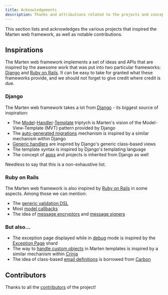 ```yaml
---
title: Acknowledgements
description: Thanks and attributions related to the projects and concepts that inspired the Marten web framework.
---
```


This section lists and acknowledges the various projects that inspired the Marten web framework, as well as notable contributions.

## Inspirations

The Marten web framework implements a set of ideas and APIs that are inspired by the awesome work that was put into two particular frameworks: [Django](https://www.djangoproject.com/) and [Ruby on Rails](https://rubyonrails.org/). It can be easy to take for granted what these frameworks provide, and we should not forget to give credit where credit is due.

### Django

The Marten web framework takes a lot from [Django](https://www.djangoproject.com/) - its biggest source of inspiration:

* The [Model](../models-and-databases.mdx)-[Handler](../handlers-and-http.mdx)-[Template](../templates.mdx) triptych is Marten's vision of the Model-View-Template (MVT) pattern provided by Django
* The [auto-generated migrations](../models-and-databases/migrations.md) mechanism is inspired by a similar mechanism within Django
* [Generic handlers](../handlers-and-http/generic-handlers.md) are inspired by Django's generic class-based views
* The template syntax is inspired by Django's templating language
* The concept of [apps](../development/applications.md) and projects is inherited from Django as well

Needless to say that this is a non-exhaustive list.

### Ruby on Rails

The Marten web framework is also inspired by [Ruby on Rails](https://rubyonrails.org/) in some aspects. Among those we can mention:

* The [generic validation DSL](../models-and-databases/validations.md)
* Most [model callbacks](../models-and-databases/callbacks.md)
* The idea of [message encryptors](pathname:///api/dev/Marten/Core/Encryptor.html) and [message signers](pathname:///api/dev/Marten/Core/Signer.html)

### But also...

* The exception page displayed while in [debug](../development/reference/settings.md#debug) mode is inspired by the [Exception Page](https://github.com/crystal-loot/exception_page) shard
* The way to [handle custom objects](../templates/introduction.md#using-custom-objects-in-contexts) in Marten templates is inspired by a similar mechanism within [Crinja](https://github.com/straight-shoota/crinja)
* The idea of class-based [email definitions](../emailing/introduction.md) is borrowed from [Carbon](https://github.com/luckyframework/carbon)

## Contributors

Thanks to all the [contributors](https://github.com/martenframework/marten/contributors) of the project!

